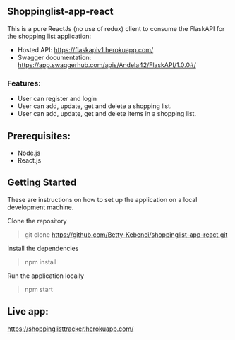 
## Shoppinglist-app-react
This is a pure ReactJs (no use of redux) client to consume the FlaskAPI for the shopping list application: 

* Hosted API: https://flaskapiv1.herokuapp.com/
* Swagger documentation: https://app.swaggerhub.com/apis/Andela42/FlaskAPI/1.0.0#/

### Features:
* User can register and login
* User can add, update, get and delete a shopping list.
* User can add, update, get and delete items in a shopping list.

## Prerequisites:
* Node.js
* React.js 

## Getting Started
These are instructions on how to set up the application on a local development machine.

Clone the repository
> git clone https://github.com/Betty-Kebenei/shoppinglist-app-react.git

Install the dependencies
> npm install

Run the application locally
> npm start

## Live app:
https://shoppinglisttracker.herokuapp.com/
